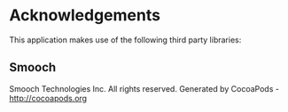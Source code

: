 # Acknowledgements
This application makes use of the following third party libraries:

## Smooch

Smooch Technologies Inc.  All rights reserved.
Generated by CocoaPods - http://cocoapods.org
